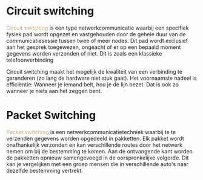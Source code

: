 # Circuit switching
<span style="color:#c8ab83;">Circuit switching</span> is een type netwerkcommunicatie waarbij een specifiek fysiek pad wordt opgezet en vastgehouden door de gehele duur van de communicatiesessie tussen twee of meer nodes. Dit pad wordt exclusief aan het gesprek toegewezen, ongeacht of er op een bepaald moment gegevens worden verzonden of niet. Dit is zoals een klassieke telefoonverbinding

Circuit switching maakt het mogelijk de kwaliteit van een verbinding te garanderen (zo lang de hardware niet stuk gaat). Het voornaamste nadeel is efficiëntie: Wanneer je iemand belt, hou je de lijn bezet. Dat is ook zo wanneer je niets aan het zeggen bent.

# Packet Switching
<span style="color:#c8ab83;">Packet switching</span> is een netwerkcommunicatietechniek waarbij te te verzenden gegevens worden opgedeeld in pakketten.  Elk pakket wordt onafhankelijk verzonden en kan verschillende routes door het netwerk nemen om bij de bestemming te komen.  Aan de ontvangende kant worden de pakketten opnieuw samengevoegd in de oorspronkelijke volgorde. Dit kan je vergelijken met een groep mensen die in verschillende auto's naar dezelfde bestemming vertrekt.